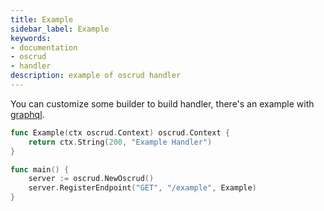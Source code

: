 ```yaml
---
title: Example
sidebar_label: Example
keywords:
- documentation
- oscrud
- handler
description: example of oscrud handler
---
```


You can customize some builder to build handler, there's an example with [graphql](https://github.com/oscrud/graphql-handler).

```go
func Example(ctx oscrud.Context) oscrud.Context {
    return ctx.String(200, "Example Handler")
}

func main() {
    server := oscrud.NewOscrud()
    server.RegisterEndpoint("GET", "/example", Example)
}
```

